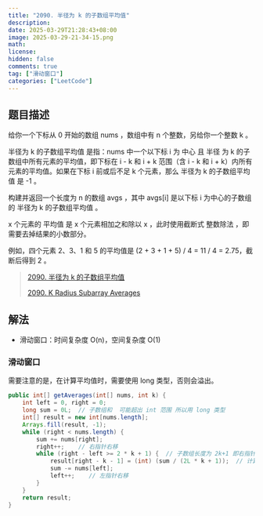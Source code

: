 ```yaml
---
title: "2090. 半径为 k 的子数组平均值"
description: 
date: 2025-03-29T21:28:43+08:00
image: 2025-03-29-21-34-15.png
math: 
license: 
hidden: false
comments: true
tag: ["滑动窗口"]
categories: ["LeetCode"]
---
```


## 题目描述

给你一个下标从 0 开始的数组 nums ，数组中有 n 个整数，另给你一个整数 k 。

半径为 k 的子数组平均值 是指：nums 中一个以下标 i 为 中心 且 半径 为 k 的子数组中所有元素的平均值，即下标在 i - k 和 i + k 范围（含 i - k 和 i + k）内所有元素的平均值。如果在下标 i 前或后不足 k 个元素，那么 半径为 k 的子数组平均值 是 -1 。

构建并返回一个长度为 n 的数组 avgs ，其中 avgs[i] 是以下标 i 为中心的子数组的 半径为 k 的子数组平均值 。

x 个元素的 平均值 是 x 个元素相加之和除以 x ，此时使用截断式 整数除法 ，即需要去掉结果的小数部分。

例如，四个元素 2、3、1 和 5 的平均值是 (2 + 3 + 1 + 5) / 4 = 11 / 4 = 2.75，截断后得到 2 。

> [2090. 半径为 k 的子数组平均值](https://leetcode-cn.com/problems/k-radius-subarray-averages/)
>
>[2090. K Radius Subarray Averages](https://leetcode.com/problems/k-radius-subarray-averages/)

## 解法
- 滑动窗口：时间复杂度 O(n)，空间复杂度 O(1)

### 滑动窗口

需要注意的是，在计算平均值时，需要使用 long 类型，否则会溢出。
```java
public int[] getAverages(int[] nums, int k) {
    int left = 0, right = 0;
    long sum = 0L;  // 子数组和  可能超出 int 范围 所以用 long 类型
    int[] result = new int[nums.length];
    Arrays.fill(result, -1);
    while (right < nums.length) {
        sum += nums[right];
        right++;    // 右指针右移
        while (right - left >= 2 * k + 1) {  // 子数组长度为 2k+1 即右指针 - 左指针 = 2k 进入子数组计算
            result[right - k - 1] = (int) (sum / (2L * k + 1));  // 计算子数组最大平均数 即子数组和 / 子数组长度
            sum -= nums[left];
            left++;    // 左指针右移
        }
    }
    return result;
}
```